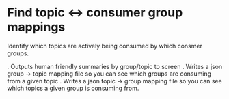 # Find topic <-> consumer group mappings

Identify which topics are actively being consumed by which consmer groups.

. Outputs human friendly summaries by group/topic to screen
. Writes a json group -> topic mapping file so you can see which groups are consuming from a given topic
. Writes a json topic -> group mapping file so you can see which topics a given group is consuming from.
